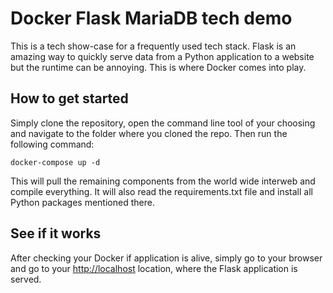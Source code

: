 # Docker Flask MariaDB tech demo
This is a tech show-case for a frequently used tech stack. Flask is an amazing way to quickly serve data from a Python application to a website but the runtime can be annoying. This is where Docker comes into play.

## How to get started

Simply clone the repository, open the command line tool of your choosing and navigate to the folder where you cloned the repo. Then run the following command:
```
docker-compose up -d
```
This will pull the remaining components from the world wide interweb and compile everything. It will also read the requirements.txt file and install all Python packages mentioned there.

## See if it works
After checking your Docker if application is alive, simply go to your browser and go to your [http://localhost](http://localhost:80) location, where the Flask application is served.